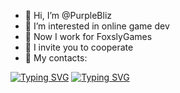 - 👋 Hi, I’m @PurpleBliz
- 👀 I’m interested in online game dev
- 🌱 Now I work for FoxslyGames
- 💞️ I invite you to cooperate
- :email: My contacts:
  
[![Typing SVG](https://readme-typing-svg.herokuapp.com?color=%7000cc&lines=Email:+nikapacb@gmail.com)](https://git.io/typing-svg)
[![Typing SVG](https://readme-typing-svg.herokuapp.com?color=%7000cc&lines=Discord:+purplebliz)](https://git.io/typing-svg)

<!---
PurpleBliz/PurpleBliz is a ✨ special ✨ repository because its `README.md` (this file) appears on your GitHub profile.
You can click the Preview link to take a look at your changes.
--->
